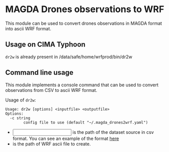 # MAGDA Drones observations to WRF


This module can be used to convert drones observations in MAGDA format into ascii
WRF format.

## Usage on CIMA Typhoon

`dr2w` is already present in /data/safe/home/wrfprod/bin/dr2w

## Command line usage

This module implements a console command
that can be used to convert observations from
CSV to ascii WRF format.

Usage of `dr2w`:

```
Usage: dr2w [options] <inputfile> <outputfile>
Options:
  -c string
        config file to use (default "~/.magda_drones2wrf.yaml")

```

* <input file> is the path of the dataset source in csv format. You can see an example of the format [here](fixtures/source.csv)
* <output file> is the path of WRF ascii file to create.
